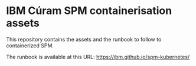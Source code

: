 # IBM Cúram SPM containerisation assets

This repository contains the assets and the runbook to follow to containerized SPM.

The runbook is available at this URL: https://ibm.github.io/spm-kubernetes/
